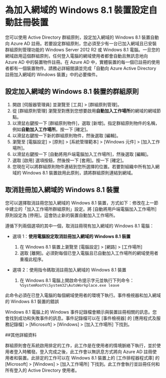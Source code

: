 <properties
	pageTitle="為加入網域的 Windows 8.1 裝置設定自動註冊裝置 | Microsoft Azure"
	description="設定群組原則將加入網域的 Windows 8.1 裝置自動向 Azure AD 註冊的步驟。"
	services="active-directory"
	documentationCenter=""
	authors="femila"
	manager="stevenpo"
	editor=""/>

<tags
	ms.service="active-directory"
	ms.workload="identity"
	ms.tgt_pltfrm="na"
	ms.devlang="na"
	ms.topic="article"
	ms.date="08/12/2015"
	ms.author="femila"/>

# 為加入網域的 Windows 8.1 裝置設定自動註冊裝置

您可以使用 Active Directory 群組原則，設定加入網域的 Windows 8.1 裝置自動向 Azure AD 註冊。若要設定群組原則，您必須至少有一台已加入網域且已安裝群組原則管理功能的 Windows Server 2012 R2 或 Windows 8.1 電腦。一旦您的網域啟用這個群組原則，任何登入電腦的網域使用者都會自動且無訊息地向 Azure AD 中的裝置物件註冊。在 Azure AD 中，實體裝置的每一個已註冊的使用者都有一個裝置物件。請務必詳細閱讀並完成「自動向 Azure Active Directory 註冊加入網域的 Windows 裝置」中的必要條件。

## 設定加入網域的 Windows 8.1 裝置的群組原則

1. 開啟 [伺服器管理員] 並瀏覽至 [工具] > [群組原則管理]。
2. 從 [群組原則管理] 瀏覽至對應到您想要啟用**自動加入工作場所**的網域的網域節點。
3. 以滑鼠右鍵按一下 [群組原則物件]，選取 [新增]。指定群組原則物件的名稱，例如**自動加入工作場所**。按一下 [確定]。
4. 以滑鼠右鍵按一下新的群組原則物件，然後選取 [編輯]。
5. 瀏覽至 [電腦設定] > [原則] > [系統管理範本] > [Windows 元件] > [加入工作場所]。
6. 以滑鼠右鍵按一下 [自動將用戶端電腦加入工作場所]，然後選取 [編輯]。
7. 選取 [啟用] 選項按鈕，然後按一下 [套用]。按一下 [確定]。
8. 您現在可以將群組原則物件連結到您所選擇的位置。若要對組織中所有加入網域的 Windows 8.1 裝置啟用此原則，請將群組原則連結到網域。

## 取消註冊加入網域的 Windows 8.1 裝置

您可以選擇取消註冊您加入網域的 Windows 8.1 裝置，方式如下：修改在上一節中建立的「加入工作場所群組原則」設定。將 [自動將用戶端電腦加入工作場所] 原則設定為 [停用]。這會防止新的裝置自動加入工作場所。

遵循下列兩個選項的其中一個，取消註冊現有加入網域的 Windows 8.1 電腦：

* 選項 1：**使用電腦設定取消註冊加入網域的 Windows 8.1 裝置**
  1. 在 Windows 8.1 裝置上瀏覽至 [電腦設定] > [網路] > [工作場所]
  2. 選取 [離開]。必須對每個已登入電腦且已自動加入工作場所的網域使用者重複此程序。

* 選項 2：使用指令碼取消註冊加入網域的 Windows 8.1 裝置
  	1. 在 Windows 8.1 電腦上開啟命令提示字元並執行下列命令：` %SystemRoot%\System32\AutoWorkplace.exe leave`
   
此命令必須在已登入電腦的每個網域使用者的環境下執行。事件檢視器和加入網域的 Windows 8.1 裝置的錯誤

Windows 8.1 電腦上的 Windows 事件記錄檔會顯示與裝置註冊相關的訊息。您會找到成功和失敗事件的訊息。事件記錄檔可以在 [事件檢視器] 的 [應用程式及服務記錄檔] > [Microsoft] > [Windows] > [加入工作場所] 下找到。

##其他詳細資料

群組原則會在系統啟用排定的工作，此工作是在使用者的情境脈絡下執行，並於使用者登入時觸發。登入完成之後，此工作會以無訊息方式將向 Azure AD 註冊使用者和裝置。此排定的工作可以在 Windows 8.1 裝置上的 [工作排程器程式庫] 的 [Microsoft] > [Windows] > [加入工作場所] 下找到。此工作會執行並註冊任何和所有登入的 Active Directory 使用者。

<!---HONumber=August15_HO9-->